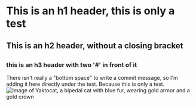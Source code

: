# <h1> This is an h1 header, this is only a test</h1> 
## <h2> This is an h2 header, without a closing bracket
## <h3> this is an h3 header with two '#' in front of it
There isn't really a "bottom space" to write a commit message, so I'm adding it here directly under the test. Because this is only a test.
![Image of Yaktocat, a bipedal cat with blue fur, wearing gold armor and a gold crown](https://octodex.github.com/images/yaktocat.png)

